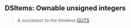 DSItems: Ownable unsigned integers
---

> A successor to the timeless [GUTS](https://github.com/nexusdev/guts)
